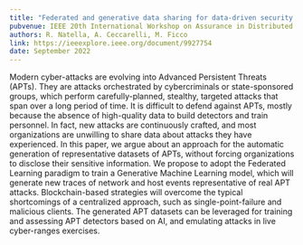 ```yaml
---
title: "Federated and generative data sharing for data-driven security: Challenges and approach"
pubvenue: IEEE 20th International Workshop on Assurance in Distributed Systems and Networks (ADSN)
authors: R. Natella, A. Ceccarelli, M. Ficco
link: https://ieeexplore.ieee.org/document/9927754
date: September 2022
---
```

Modern cyber-attacks are evolving into Advanced Persistent Threats (APTs). They are attacks orchestrated by cybercriminals or state-sponsored groups, which perform carefully-planned, stealthy, targeted attacks that span over a long period of time. It is difficult to defend against APTs, mostly because the absence of high-quality data to build detectors and train personnel. In fact, new attacks are continuously crafted, and most organizations are unwilling to share data about attacks they have experienced. In this paper, we argue about an approach for the automatic generation of representative datasets of APTs, without forcing organizations to disclose their sensitive information. We propose to adopt the Federated Learning paradigm to train a Generative Machine Learning model, which will generate new traces of network and host events representative of real APT attacks. Blockchain-based strategies will overcome the typical shortcomings of a centralized approach, such as single-point-failure and malicious clients. The generated APT datasets can be leveraged for training and assessing APT detectors based on AI, and emulating attacks in live cyber-ranges exercises.
